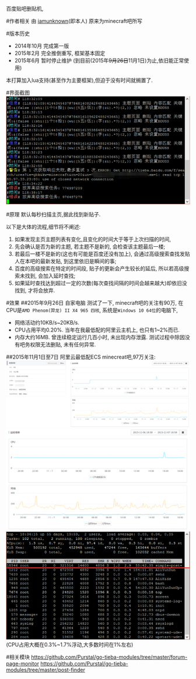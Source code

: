 百度贴吧删贴机,

#作者相关 
由 [iamunknown](http://tieba.baidu.com/home/main?un=iamunknown)(即本人) 原来为minecraft吧所写

#版本历史
* 2014年10月 完成第一版
* 2015年2月 完全推倒重写, 框架基本固定
* 2015年6月 暂时停止维护 (到目前(2015年<del>9月26日</del>11月1日)为止,依旧能正常使用)

本打算加入lua支持(甚至作为主要框架),但迫于没有时间就搁置了.

#界面截图
![随便截的一张删贴机截图](https://raw.githubusercontent.com/Purstal/tieba-post-deleter/master/screen-shots/post%20deleter.png)

#原理
默认每秒扫描主页,据此找到新贴子.

以下是大体的流程,细节将不阐述:

1. 如果发现主页主题列表有变化,且变化的时间大于等于上次扫描的时间,
2. 先会确认是否为新的主题, 若主题不是新的, 会检查该主题最后一楼;
3. 若最后一楼不是新的(这也有可能是百度还没有加上), 会通过高级搜索查找发贴人在本吧的最新发贴, 到这里依旧是瞬间的事;
4. 百度的高级搜索在特定的时间段, 贴子的更新会产生较长的延后, 所以若高级搜索未找到, 会加入延时查找;
5. 如果延时查找达到超过一定的次数(每次查找间隔的时间会越来越大)却依旧没找到, 才将会放弃.

#效果
##2015年9月26日 自家电脑
测试了一下, minecraft吧的关注有90万,
在CPU是`AMD Phenom(羿龙) II X4 965 四核`, 系统是`Windows 10 64位`的电脑下,
* 网络活动约10KB/s~20KB/s.
* CPU占用平均0.20%. 当年在我最低配的阿里云主机上, 也只有1~2%而已.
* 内存大约16MB. 曾连续稳定运行几百小时, 未出现内存泄露.
测试过程中除因没有吧务权限无法删贴, 未有任何异常.

##2015年11月1日至7日 阿里云最低配ECS
minecreat吧,97万关注:
![阿里云的监控数据](https://raw.githubusercontent.com/Purstal/tieba-post-deleter/master/screen-shots/server%20detail.png)
![单日监控数据](https://raw.githubusercontent.com/Purstal/tieba-post-deleter/master/screen-shots/24h.png)
![TOP](https://raw.githubusercontent.com/Purstal/tieba-post-deleter/master/screen-shots/top.png)
(CPU占用大概在0.3%~1.7%浮动,大多数时间在1%左右)

#相关模块
https://github.com/Purstal/go-tieba-modules/tree/master/forum-page-monitor
https://github.com/Purstal/go-tieba-modules/tree/master/post-finder